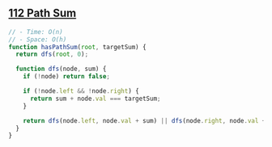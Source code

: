 ## [112 Path Sum](https://leetcode.com/problems/path-sum/description/)

<!-- notecardId: 1758200597364 -->

```js
// - Time: O(n)
// - Space: O(h)
function hasPathSum(root, targetSum) {
  return dfs(root, 0);

  function dfs(node, sum) {
    if (!node) return false;

    if (!node.left && !node.right) {
      return sum + node.val === targetSum;
    }

    return dfs(node.left, node.val + sum) || dfs(node.right, node.val + sum);
  }
}
```

